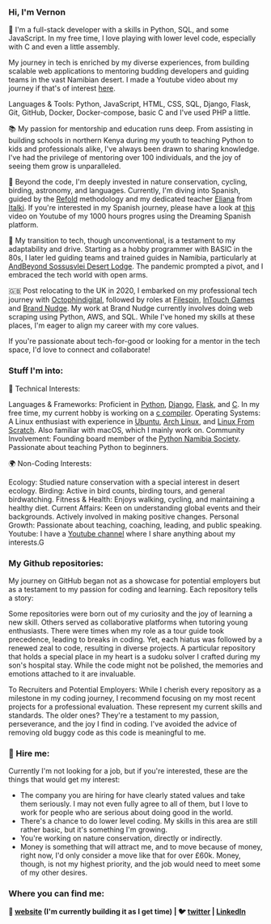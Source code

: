 ### Hi, I'm Vernon

🌱 I'm a full-stack developer with a skills in Python, SQL, and some JavaScript. In my free time, I love playing with lower level code, especially with C and even a little assembly.

My journey in tech is enriched by my diverse experiences, from building scalable web applications to mentoring budding developers and guiding teams in the vast Namibian desert.
I made a Youtube video about my journey if that's of interest [here][howguidetoprogrammer].

Languages & Tools: Python, JavaScript, HTML, CSS, SQL, Django, Flask, Git, GitHub, Docker, Docker-compose, basic C and I've used PHP a little.

📚 My passion for mentorship and education runs deep.
From assisting in building schools in northern Kenya during my youth to teaching Python to kids and professionals alike, I've always been drawn to sharing knowledge.
I've had the privilege of mentoring over 100 individuals, and the joy of seeing them grow is unparalleled.

🌌 Beyond the code, I'm deeply invested in nature conservation, cycling, birding, astronomy, and languages.
Currently, I'm diving into Spanish, guided by the [Refold][refold] methodology and my dedicated teacher [Eliana][eliana] from [Italki][italki].
If you're interested in my Spanish journey, please have a look at [this][ds1000hours] video on Youtube of my 1000 hours progres using the Dreaming Spanish platform.

🌵 My transition to tech, though unconventional, is a testament to my adaptability and drive.
Starting as a hobby programmer with BASIC in the 80s, I later led guiding teams and trained guides in Namibia, particularly at [AndBeyond Sossusvlei Desert Lodge][sossus-desert-lodge].
The pandemic prompted a pivot, and I embraced the tech world with open arms.

🇬🇧 Post relocating to the UK in 2020, I embarked on my professional tech journey with [Octophindigital][octophin],
followed by roles at [Filespin][filespin], [InTouch Games][intouch] and [Brand Nudge][brandnudge].  My work at Brand Nudge currently involves doing web scraping using Python, AWS, and SQL.
While I've honed my skills at these places, I'm eager to align my career with my core values.

If you're passionate about tech-for-good or looking for a mentor in the tech space, I'd love to connect and collaborate!


### Stuff I'm into:

🔧 Technical Interests:

Languages & Frameworks: Proficient in [Python][python], [Django][django], [Flask][flask], and [C][cprogramming]. In my free time, my current hobby is working on a [c compiler][silica_c].
Operating Systems: A Linux enthusiast with experience in [Ubuntu][ubuntu], [Arch Linux][arch], and [Linux From Scratch][LFS]. Also familiar with macOS, which I mainly work on.
Community Involvement: Founding board member of the [Python Namibia Society][pynam]. Passionate about teaching Python to beginners.

🌍 Non-Coding Interests:

Ecology: Studied nature conservation with a special interest in desert ecology.
Birding: Active in bird counts, birding tours, and general birdwatching.
Fitness & Health: Enjoys walking, cycling, and maintaining a healthy diet.
Current Affairs: Keen on understanding global events and their backgrounds. Actively involved in making positive changes.
Personal Growth: Passionate about teaching, coaching, leading, and public speaking.
Youtube: I have a [Youtube channel][youtubechannel] where I share anything about my interests.G


### My Github repositories:

My journey on GitHub began not as a showcase for potential employers but as a testament to my passion for coding and learning. Each repository tells a story:

Some repositories were born out of my curiosity and the joy of learning a new skill.
Others served as collaborative platforms when tutoring young enthusiasts.
There were times when my role as a tour guide took precedence, leading to breaks in coding. Yet, each hiatus was followed by a renewed zeal to code, resulting in diverse projects.
A particular repository that holds a special place in my heart is a sudoku solver I crafted during my son's hospital stay. While the code might not be polished, the memories and emotions attached to it are invaluable.

To Recruiters and Potential Employers: While I cherish every repository as a milestone in my coding journey,
I recommend focusing on my most recent projects for a professional evaluation. These represent my current skills and standards.
The older ones? They're a testament to my passion, perseverance, and the joy I find in coding.  I've avoided the advice of removing old buggy code as this code is meaningful to me.


### 🌟 Hire me:

Currently I'm not looking for a job, but if you're interested, these are the things that would get my interest:

* The company you are hiring for have clearly stated values and take them seriously.  I may not even fully agree to all of them, but I love to work for people who are serious about doing good in the world.
* There's a chance to do lower level coding.  My skills in this area are still rather basic, but it's something I'm growing.
* You're working on nature conservation, directly or indirectly.
* Money is something that will attract me, and to move because of money, right now, I'd only consider a move like that for over £60k.  Money, though, is not my highest priority, and the job would need to meet some of my other desires.


### Where you can find me:

**🏡 [website][website] (I'm currently building it as I get time) |
🐦 [twitter][twitter] | [LinkedIn][linkedin]**

[website]: https://natureblog.co.uk/
[twitter]: https://twitter.com/sandcurves
[django]: https://www.djangoproject.com/
[python]: https://www.python.org/
[sossus-desert-lodge]: https://www.andbeyond.com/our-lodges/africa/namibia/sossusvlei-desert/andbeyond-sossusvlei-desert-lodge/
[arch]: https://www.archlinux.org/
[ubuntu]: https://ubuntu.com/
[LFS]: http://www.linuxfromscratch.org/
[pynam]: https://twitter.com/PythonNamibia
[octophin]: https://octophindigital.com/
[flask]: https://flask.palletsprojects.com/en/2.0.x/
[eliana]: https://www.italki.com/en/teacher/9957678
[italki]: https://www.italki.com/
[refold]: https://refold.la/
[cprogramming]: https://en.wikipedia.org/wiki/C_(programming_language)
[filespin]: https://filespin.io/
[intouch]: https://www.mfortune.co.uk/intouch-games/
[linkedin]: https://www.linkedin.com/in/namibnat/
[brandnudge]: https://brandnudge.co.uk/
[ds1000hours]: https://youtu.be/QySUwW7pZ0Q?si=wmTSxqWbqogBuUm_
[howguidetoprogrammer]: https://youtu.be/GGNDTQwm3iA?si=pSwIGJbuC1IB6G0y
[youtubechannel]: https://www.youtube.com/@sandcurves
[silica_c]: https://github.com/Namibnat/silica_c

